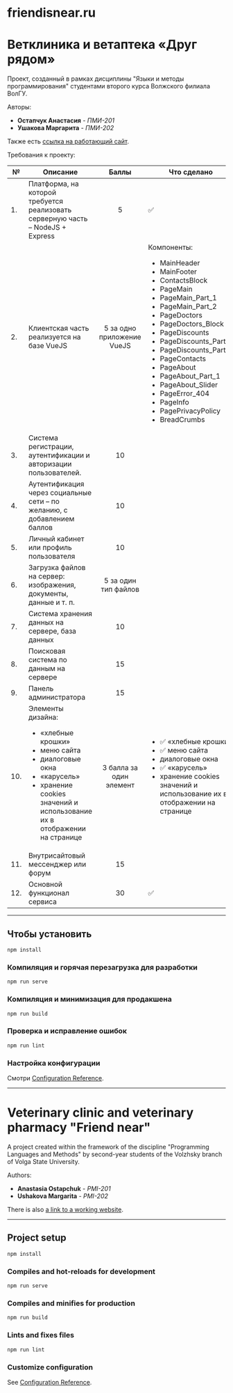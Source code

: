 # friendisnear.ru

# Ветклиника и ветаптека «Друг рядом»

Проект, созданный в рамках дисциплины "Языки и методы программирования"
студентами второго курса Волжского филиала ВолГУ.

Авторы:

* **Остапчук Анастасия** - *ПМИ-201*
* **Ушакова Маргарита** - *ПМИ-202*

Также есть [ссылка на работающий сайт](https://friendisnear.herokuapp.com).

Требования к проекту:

| №    | Описание                                                                                                                                                                                              |           Баллы            | Что сделано                                                                                                                                                                                                                                                                                                                                                                                                                                                       |
|------|-------------------------------------------------------------------------------------------------------------------------------------------------------------------------------------------------------|:--------------------------:|-------------------------------------------------------------------------------------------------------------------------------------------------------------------------------------------------------------------------------------------------------------------------------------------------------------------------------------------------------------------------------------------------------------------------------------------------------------------|
| 1.   | Платформа, на которой требуется реализовать серверную часть – NodeJS + Express                                                                                                                        |             5              | :white_check_mark:                                                                                                                                                                                                                                                                                                                                                                                                                                                |
| 2.   | Клиентская часть реализуется на базе VueJS                                                                                                                                                            | 5 за одно приложение VueJS | Компоненты:<br><ul><li>MainHeader</li><li>MainFooter</li><li>ContactsBlock</li><li>PageMain</li><li>PageMain_Part_1</li><li>PageMain_Part_2</li><li>PageDoctors</li><li>PageDoctors_Block</li><li>PageDiscounts</li><li>PageDiscounts_Part_1</li><li>PageDiscounts_Part_2</li><li>PageContacts</li><li>PageAbout</li><li>PageAbout_Part_1</li><li>PageAbout_Slider</li><li>PageError_404</li><li>PageInfo</li><li>PagePrivacyPolicy</li><li>BreadCrumbs</li></ul> |
| 3.   | Система регистрации, аутентификации и авторизации пользователей.                                                                                                                                      |             10             |                                                                                                                                                                                                                                                                                                                                                                                                                                                                   |
| 4.   | Аутентификация через социальные сети – по желанию, с добавлением баллов                                                                                                                               |             10             |                                                                                                                                                                                                                                                                                                                                                                                                                                                                   |
| 5.   | Личный кабинет или профиль пользователя                                                                                                                                                               |             10             |                                                                                                                                                                                                                                                                                                                                                                                                                                                                   |
| 6.   | Загрузка файлов на сервер: изображения, документы, данные и т. п.                                                                                                                                     |    5 за один тип файлов    |                                                                                                                                                                                                                                                                                                                                                                                                                                                                   |
| 7.   | Система хранения данных на сервере, база данных                                                                                                                                                       |             10             |                                                                                                                                                                                                                                                                                                                                                                                                                                                                   |
| 8.   | Поисковая система по данным на сервере                                                                                                                                                                |             15             |                                                                                                                                                                                                                                                                                                                                                                                                                                                                   |
| 9.   | Панель администратора                                                                                                                                                                                 |             15             |                                                                                                                                                                                                                                                                                                                                                                                                                                                                   |
| 10.  | Элементы дизайна: <br><ul><li>«хлебные крошки»</li><li>меню сайта</li><li>диалоговые окна</li><li>«карусель»</li><li>хранение cookies значений и использование их в отображении на странице</li></ul> |  3 балла за один элемент   | <ul><li> :white_check_mark: «хлебные крошки»</li><li> :white_check_mark: меню сайта</li><li>диалоговые окна</li><li> :white_check_mark: «карусель»</li><li>хранение cookies значений и использование их в отображении на странице</li></ul>                                                                                                                                                                                                                       |
| 11.  | Внутрисайтовый мессенджер или форум                                                                                                                                                                   |             15             |                                                                                                                                                                                                                                                                                                                                                                                                                                                                   |
| 12.  | Основной функционал сервиса                                                                                                                                                                           |             30             | :white_check_mark:                                                                                                                                                                                                                                                                                                                                                                                                                                                |

---

## Чтобы установить
```
npm install
```

### Компиляция и горячая перезагрузка для разработки
```
npm run serve
```

### Компиляция и минимизация для продакшена
```
npm run build
```

### Проверка и исправление ошибок
```
npm run lint
```

### Настройка конфигурации
Смотри [Configuration Reference](https://cli.vuejs.org/config/).

---

# Veterinary clinic and veterinary pharmacy "Friend near"

A project created within the framework of the discipline "Programming Languages and Methods"
by second-year students of the Volzhsky branch of Volga State University.

Authors:

* **Anastasia Ostapchuk** - *PMI-201*
* **Ushakova Margarita** - *PMI-202*

There is also [a link to a working website](https://friendisnear.herokuapp.com).

---

## Project setup
```
npm install
```

### Compiles and hot-reloads for development
```
npm run serve
```

### Compiles and minifies for production
```
npm run build
```

### Lints and fixes files
```
npm run lint
```

### Customize configuration
See [Configuration Reference](https://cli.vuejs.org/config/).
